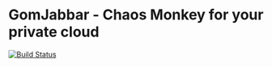 # GomJabbar - Chaos Monkey for your private cloud
[![Build Status](https://travis-ci.org/outbrain/GomJabbar.svg?branch=master)](https://travis-ci.org/outbrain/GomJabbar)